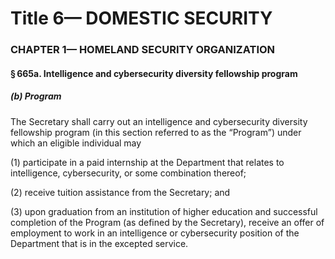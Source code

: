 
# Title 6— DOMESTIC SECURITY
### CHAPTER 1— HOMELAND SECURITY ORGANIZATION
#### § 665a. Intelligence and cybersecurity diversity fellowship program
##### (b) Program

The Secretary shall carry out an intelligence and cybersecurity diversity fellowship program (in this section referred to as the “Program”) under which an eligible individual may

(1) participate in a paid internship at the Department that relates to intelligence, cybersecurity, or some combination thereof;

(2) receive tuition assistance from the Secretary; and

(3) upon graduation from an institution of higher education and successful completion of the Program (as defined by the Secretary), receive an offer of employment to work in an intelligence or cybersecurity position of the Department that is in the excepted service.
